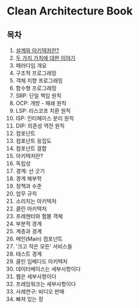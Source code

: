 # Clean Architecture Book

## 목차

1. [설계와 아키텍처란?](chap1.md)
2. [두 가지 가치에 대한 이야기](chap2.md)
3. 패러다임 개요
4. 구조적 프로그래밍
5. 객체 지향 프로그래밍
6. 함수형 프로그래밍
7. SRP: 단일 책임 원칙
8. OCP: 개방 - 패쇄 원칙
9. LSP: 리스코프 치환 원칙
10. ISP: 인터페이스 분리 원칙
11. DIP: 의존성 역전 원칙
12. 컴포넌트
13. 컴포넌트 응집도
14. 컴포넌트 결합
15. 아키텍처란?
16. 독립성
17. 경계: 선 긋기
18. 경계 해부학
19. 정책과 수준
20. 업무 규칙
21. 소리치는 아키텍처
22. 클린 아키텍처
23. 프레젠터와 험블 객체
24. 부분적 경계
25. 계층과 경계
26. 메인\(Main\) 컴포넌트
27. '크고 작은 모든' 서비스들
28. 테스트 경계
29. 클린 임베디드 아키텍처
30. 데이터베이스는 세부사항이다
31. 웹은 세부사항이다
32. 프레임워크는 세부사항이다
33. 사례연구: 비디오 판매
34. 빠져 있는 장

